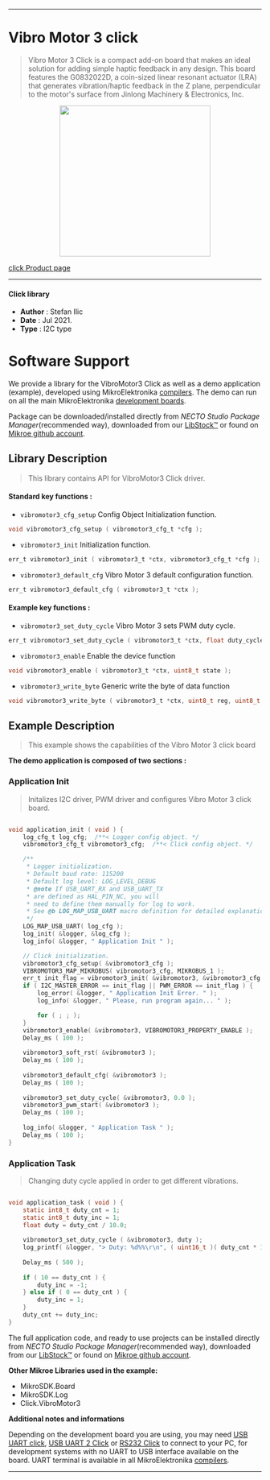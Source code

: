 
---
# Vibro Motor 3 click

> Vibro Motor 3 Click is a compact add-on board that makes an ideal solution for adding simple haptic feedback in any design. This board features the G0832022D, a coin-sized linear resonant actuator (LRA) that generates vibration/haptic feedback in the Z plane, perpendicular to the motor's surface from Jinlong Machinery & Electronics, Inc.

<p align="center">
  <img src="https://download.mikroe.com/images/click_for_ide/vibromotor3_click.png" height=300px>
</p>

[click Product page](https://www.mikroe.com/vibro-motor-3-click)

---


#### Click library

- **Author**        : Stefan Ilic
- **Date**          : Jul 2021.
- **Type**          : I2C type


# Software Support

We provide a library for the VibroMotor3 Click
as well as a demo application (example), developed using MikroElektronika
[compilers](https://www.mikroe.com/necto-studio).
The demo can run on all the main MikroElektronika [development boards](https://www.mikroe.com/development-boards).

Package can be downloaded/installed directly from *NECTO Studio Package Manager*(recommended way), downloaded from our [LibStock&trade;](https://libstock.mikroe.com) or found on [Mikroe github account](https://github.com/MikroElektronika/mikrosdk_click_v2/tree/master/clicks).

## Library Description

> This library contains API for VibroMotor3 Click driver.

#### Standard key functions :

- `vibromotor3_cfg_setup` Config Object Initialization function.
```c
void vibromotor3_cfg_setup ( vibromotor3_cfg_t *cfg );
```

- `vibromotor3_init` Initialization function.
```c
err_t vibromotor3_init ( vibromotor3_t *ctx, vibromotor3_cfg_t *cfg );
```

- `vibromotor3_default_cfg` Vibro Motor 3 default configuration function.
```c
err_t vibromotor3_default_cfg ( vibromotor3_t *ctx );
```

#### Example key functions :

- `vibromotor3_set_duty_cycle` Vibro Motor 3 sets PWM duty cycle.
```c
err_t vibromotor3_set_duty_cycle ( vibromotor3_t *ctx, float duty_cycle );
```

- `vibromotor3_enable` Enable the device function
```c
void vibromotor3_enable ( vibromotor3_t *ctx, uint8_t state );
```

- `vibromotor3_write_byte` Generic write the byte of data function
```c
void vibromotor3_write_byte ( vibromotor3_t *ctx, uint8_t reg, uint8_t wr_data );
```

## Example Description

> This example shows the capabilities of the Vibro Motor 3 click board 

**The demo application is composed of two sections :**

### Application Init

> Initalizes I2C driver, PWM driver and configures Vibro Motor 3 click board.

```c

void application_init ( void ) {
    log_cfg_t log_cfg;  /**< Logger config object. */
    vibromotor3_cfg_t vibromotor3_cfg;  /**< Click config object. */

    /** 
     * Logger initialization.
     * Default baud rate: 115200
     * Default log level: LOG_LEVEL_DEBUG
     * @note If USB_UART_RX and USB_UART_TX 
     * are defined as HAL_PIN_NC, you will 
     * need to define them manually for log to work. 
     * See @b LOG_MAP_USB_UART macro definition for detailed explanation.
     */
    LOG_MAP_USB_UART( log_cfg );
    log_init( &logger, &log_cfg );
    log_info( &logger, " Application Init " );

    // Click initialization.
    vibromotor3_cfg_setup( &vibromotor3_cfg );
    VIBROMOTOR3_MAP_MIKROBUS( vibromotor3_cfg, MIKROBUS_1 );
    err_t init_flag = vibromotor3_init( &vibromotor3, &vibromotor3_cfg );
    if ( I2C_MASTER_ERROR == init_flag || PWM_ERROR == init_flag ) {
        log_error( &logger, " Application Init Error. " );
        log_info( &logger, " Please, run program again... " );

        for ( ; ; );
    }
    vibromotor3_enable( &vibromotor3, VIBROMOTOR3_PROPERTY_ENABLE );
    Delay_ms ( 100 );
    
    vibromotor3_soft_rst( &vibromotor3 );
    Delay_ms ( 100 );
    
    vibromotor3_default_cfg( &vibromotor3 );
    Delay_ms ( 100 );
    
    vibromotor3_set_duty_cycle( &vibromotor3, 0.0 );
    vibromotor3_pwm_start( &vibromotor3 );
    Delay_ms ( 100 );
    
    log_info( &logger, " Application Task " );
    Delay_ms ( 100 );
}
```

### Application Task

> Changing duty cycle applied in order to get different vibrations.

```c

void application_task ( void ) {
    static int8_t duty_cnt = 1;
    static int8_t duty_inc = 1;
    float duty = duty_cnt / 10.0;
    
    vibromotor3_set_duty_cycle ( &vibromotor3, duty );
    log_printf( &logger, "> Duty: %d%%\r\n", ( uint16_t )( duty_cnt * 10 ) );
    
    Delay_ms ( 500 );
    
    if ( 10 == duty_cnt ) {
        duty_inc = -1;
    } else if ( 0 == duty_cnt ) {
        duty_inc = 1;
    }
    duty_cnt += duty_inc;
}

```


The full application code, and ready to use projects can be installed directly from *NECTO Studio Package Manager*(recommended way), downloaded from our [LibStock&trade;](https://libstock.mikroe.com) or found on [Mikroe github account](https://github.com/MikroElektronika/mikrosdk_click_v2/tree/master/clicks).

**Other Mikroe Libraries used in the example:**

- MikroSDK.Board
- MikroSDK.Log
- Click.VibroMotor3

**Additional notes and informations**

Depending on the development board you are using, you may need
[USB UART click](https://www.mikroe.com/usb-uart-click),
[USB UART 2 Click](https://www.mikroe.com/usb-uart-2-click) or
[RS232 Click](https://www.mikroe.com/rs232-click) to connect to your PC, for
development systems with no UART to USB interface available on the board. UART
terminal is available in all MikroElektronika
[compilers](https://shop.mikroe.com/compilers).

---
